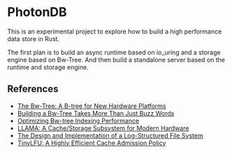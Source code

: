 # PhotonDB

This is an experimental project to explore how to build a high performance data store in Rust.

The first plan is to build an async runtime based on io_uring and a storage engine based on Bw-Tree. And then build a standalone server based on the runtime and storage engine.

## References

- [The Bw-Tree: A B-tree for New Hardware Platforms](https://www.microsoft.com/en-us/research/wp-content/uploads/2016/02/bw-tree-icde2013-final.pdf)
- [Building a Bw-Tree Takes More Than Just Buzz Words](https://www.cs.cmu.edu/~huanche1/publications/open_bwtree.pdf)
- [Optimizing Bw-tree Indexing Performance](https://cseweb.ucsd.edu//~csjgwang/pubs/ICDE17_BwTree.pdf)
- [LLAMA: A Cache/Storage Subsystem for Modern Hardware](http://www.vldb.org/pvldb/vol6/p877-levandoski.pdf)
- [The Design and Implementation of a Log-Structured File System](https://people.eecs.berkeley.edu/~brewer/cs262/LFS.pdf)
- [TinyLFU: A Highly Efficient Cache Admission Policy](https://arxiv.org/abs/1512.00727)